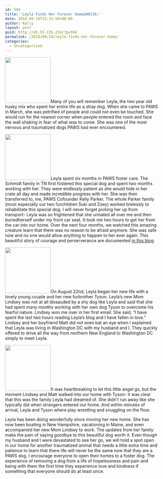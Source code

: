 ```yaml
---
id: 594
title: 'Leyla Finds Her Forever Home&#8230;'
date: 2010-09-19T15:15:50+00:00
author: Kelly
layout: post
guid: http://45.55.135.234/?p=594
permalink: /2010/09/19/leyla-finds-her-forever-home/
categories:
  - Uncategorized
---
```

<address class="mceTemp">
</address>

<p style="text-align: left;">
  <img class="alignleft size-thumbnail wp-image-600" title="Layla (5)" src="https://pawsnewengland.com/wp-content/uploads/2010/09/Layla-51-150x150.jpg" alt="" width="150" height="150" />Many of you will remember Leyla, the two year old husky mix who spent her entire life as a stray dog. When she came to PAWS in March, she was petrified of people and could not even be touched. She would run for the nearest corner when people entered the room and face the wall shaking in fear of what was to come. She was one of the most nervous and traumatized dogs PAWS had ever encountered.
</p>

<address class="mceTemp">
</address>

<img class="alignright size-thumbnail wp-image-601" title="IMG_0320" src="https://pawsnewengland.com/wp-content/uploads/2010/09/IMG_03201-150x150.jpg" alt="" width="150" height="150" />Leyla spent six months in PAWS foster care. The Schmidt family in TN first fostered this special dog and spent two months working with her. They were endlessly patient as she would hide in her crate all day and made incredible progress with her. She was then transferred to, me, PAWS Cofounder Kelly Parker. The whole Parker family (most especially our two furchildren Suki and Zoey) worked tirelessly to rehabilitate this special dog. I will never forget picking her up from transport- Leyla was so frightened that she urinated all over me and then buriedherself under my front car seat. It took me two hours to get her from the car into our home. Over the next four months, we watched this amazing creature learn that there was no reason to be afraid anymore. She was safe now and no one would allow anything to happen to her ever again. This beautiful story of courage and perserverance are documented [in this blog](littleleyla.wordpress.com).

<address class="mceTemp">
</address>

<img class="alignleft size-thumbnail wp-image-602" title="IMG_9646" src="https://pawsnewengland.com/wp-content/uploads/2010/09/IMG_96461-150x150.jpg" alt="" width="150" height="150" />On August 22nd, Leyla began her new life with a lovely young couple and her new furbrother Tyson. Leyla&#8217;s new Mom Lindsey was not at all dissauded by a shy dog like Leyla and said that she had spent many months working with her own dog Tyson to overcome his fearful nature. Lindsey won me over in her first email. She said, &#8220;I have spent the last two hours reading Leyla&#8217;s blog and I have fallen in love.&#8221; Lindsey and her boyfriend Matt did not even bat an eye when I explained that Leyla was living in Washington DC with my husband and I. They quickly offered to drive all the way from northern New England to Washington DC simply to meet Leyla.

<img class="alignright size-thumbnail wp-image-603" title="leyla" src="https://pawsnewengland.com/wp-content/uploads/2010/09/leyla1-150x150.jpg" alt="" width="150" height="150" />It was heartbreaking to let this little angel go, but the moment Lindsey and Matt walked into our home with Tyson- it was clear that this was the family Leyla had dreamed of. She didn&#8217;t run away like she typically did when strangers entered our home. And within minutes of arrival, Leyla and Tyson where play wrestling and snuggling on the floor.

<address class="mceTemp">
</address>

Leyla has been doing wonderfully since moving her new home. She has now been boating in New Hampshire, vacationing in Maine, and even accompanied her new Mom Lindsey to work. The updates from her family make the pain of saying goodbye to this beautiful dog worth it. Even though my husband and I were devastated to see her go, we will hold a spot open in our home for another traumatized animal that needs a little extra time and patience to learn that there life will never be the same now that they are a PAWS dog. I encourage everyone to open their homes to a foster dog. The experience of removing a dog from a life of hopelessness and pain and being with them the first time they experience love and kindness if something that everyone should do at least once.